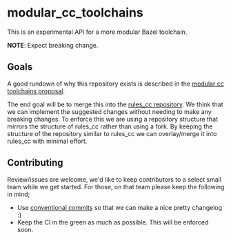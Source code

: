 # modular_cc_toolchains

This is an experimental API for a more modular Bazel toolchain.

**NOTE**: Expect breaking change.

## Goals
A good rundown of why this repository exists is described in the 
[modular cc toolchains proposal](https://docs.google.com/document/d/1-etGNsPneQ8W7MBMxtLloEq-Jj9ng1G-Pip-cWtTg_Y/edit?usp=sharing).

The end goal will be to merge this into the 
[rules_cc repository](https://github.com/bazelbuild/rules_cc). We think that we
can implement the suggested changes without needing to make any breaking changes.
To enforce this we are using a repository structure that mirrors the structure
of rules_cc rather than using a fork. By keeping the structure of the
repository similar to rules_cc we can overlay/merge it into rules_cc with
minimal effort.

## Contributing
Review/issues are welcome, we'd like to keep contributors to a select small team
while we get started. For those, on that team please keep the following in mind;
- Use [conventional commits](https://www.conventionalcommits.org/en/v1.0.0-beta.2/)
  so that we can make a nice pretty changelog :)
- Keep the CI in the green as much as possible. This will be enforced soon.

